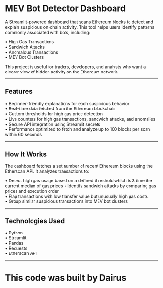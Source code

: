  # MEV Bot Detector Dashboard

A Streamlit-powered dashboard that scans Ethereum blocks to detect and explain suspicious on-chain activity. This tool helps users identify patterns commonly associated with bots, including:

• High Gas Transactions  
• Sandwich Attacks  
• Anomalous Transactions  
• MEV Bot Clusters

This project is useful for traders, developers, and analysts who want a clearer view of hidden activity on the Ethereum network.

---

## Features

• Beginner-friendly explanations for each suspicious behavior  
• Real-time data fetched from the Ethereum blockchain  
• Custom thresholds for high gas price detection  
• Live counters for high gas transactions, sandwich attacks, and anomalies  
• Secure API integration using Streamlit secrets  
• Performance optimized to fetch and analyze up to 100 blocks per scan within 60 seconds

---

## How It Works

The dashboard fetches a set number of recent Ethereum blocks using the Etherscan API. It analyzes transactions to:

• Detect high gas usage based on a defined threshold which is 3 time the current median of gas prices
• Identify sandwich attacks by comparing gas prices and execution order  
• Flag transactions with low transfer value but unusually high gas costs  
• Group similar suspicious transactions into MEV bot clusters

---

## Technologies Used

• Python  
• Streamlit  
• Pandas  
• Requests  
• Etherscan API

---

# This code was built by Dairus

